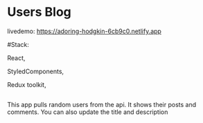 # Users Blog

livedemo: https://adoring-hodgkin-6cb9c0.netlify.app

#Stack:

React,

StyledComponents,

Redux toolkit,

##

This app pulls random users from the api. It shows their posts and comments.
You can also update the title and description
